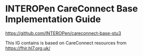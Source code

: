 # INTEROPen CareConnect Base Implementation Guide

https://github.com/INTEROPen/careconnect-base-stu3

This IG contains is based on CareConnect resources from https://fhir.hl7.org.uk/
